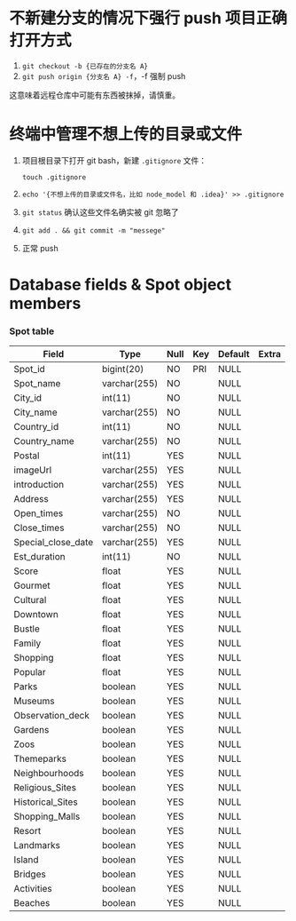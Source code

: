 不新建分支的情况下强行 push 项目正确打开方式
===

1. `git checkout -b {已存在的分支名 A}`
2. `git push origin {分支名 A} -f`，-f 强制 push

这意味着远程仓库中可能有东西被抹掉，请慎重。

终端中管理不想上传的目录或文件
===

1. 项目根目录下打开 git bash，新建 `.gitignore` 文件：

    `touch .gitignore`

2. `echo '{不想上传的目录或文件名，比如 node_model 和 .idea}' >> .gitignore`
3. `git status` 确认这些文件名确实被 git 忽略了
4. `git add . && git commit -m "messege"`
5. 正常 push

Database fields & Spot object members
===

### __Spot__ table

| Field              | Type         | Null | Key | Default | Extra |
| ------------------ | ------------ | ---- | --- | ------- | ----- |
| Spot_id            | bigint(20)   | NO   | PRI | NULL    |       |
| Spot_name          | varchar(255) | NO   |     | NULL    |       |
| City_id            | int(11)      | NO   |     | NULL    |       |
| City_name          | varchar(255) | NO   |     | NULL    |       |
| Country_id         | int(11)      | NO   |     | NULL    |       |
| Country_name       | varchar(255) | NO   |     | NULL    |       |
| Postal             | int(11)      | YES  |     | NULL    |       |
| imageUrl           | varchar(255) | YES  |     | NULL    |       |
| introduction       | varchar(255) | YES  |     | NULL    |       |
| Address            | varchar(255) | YES  |     | NULL    |       |
| Open_times         | varchar(255) | NO   |     | NULL    |       |
| Close_times        | varchar(255) | NO   |     | NULL    |       |
| Special_close_date | varchar(255) | YES  |     | NULL    |       |
| Est_duration       | int(11)      | NO   |     | NULL    |       |
| Score              | float        | YES  |     | NULL    |       |
| Gourmet            | float        | YES  |     | NULL    |       |
| Cultural           | float        | YES  |     | NULL    |       |
| Downtown           | float        | YES  |     | NULL    |       |
| Bustle             | float        | YES  |     | NULL    |       |
| Family             | float        | YES  |     | NULL    |       |
| Shopping           | float        | YES  |     | NULL    |       |
| Popular            | float        | YES  |     | NULL    |       |
| Parks              | boolean      | YES  |     | NULL    |       |
| Museums            | boolean      | YES  |     | NULL    |       |
| Observation_deck   | boolean      | YES  |     | NULL    |       |
| Gardens            | boolean      | YES  |     | NULL    |       |
| Zoos               | boolean      | YES  |     | NULL    |       |
| Themeparks         | boolean      | YES  |     | NULL    |       |
| Neighbourhoods     | boolean      | YES  |     | NULL    |       |  
| Religious_Sites    | boolean      | YES  |     | NULL    |       |  
| Historical_Sites   | boolean      | YES  |     | NULL    |       |  
| Shopping_Malls     | boolean      | YES  |     | NULL    |       |  
| Resort             | boolean      | YES  |     | NULL    |       |   
| Landmarks          | boolean      | YES  |     | NULL    |       |   
| Island             | boolean      | YES  |     | NULL    |       |
| Bridges            | boolean      | YES  |     | NULL    |       |  
| Activities         | boolean      | YES  |     | NULL    |       |  
| Beaches            | boolean      | YES  |     | NULL    |       |  
